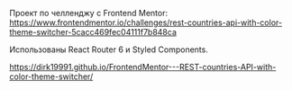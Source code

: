 Проект по челленджу с Frontend Mentor:
https://www.frontendmentor.io/challenges/rest-countries-api-with-color-theme-switcher-5cacc469fec04111f7b848ca

Использованы React Router 6 и Styled Components.

https://dirk19991.github.io/FrontendMentor---REST-countries-API-with-color-theme-switcher/
